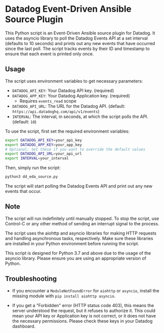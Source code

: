 # Datadog Event-Driven Ansible Source Plugin

This Python script is an Event-Driven Ansible source plugin for Datadog. It uses the asyncio library to poll the Datadog Events API at a set interval (defaults to 10 seconds) and prints out any new events that have occurred since the last poll. The script tracks events by their ID and timestamp to ensure that each event is printed only once.

## Usage

The script uses environment variables to get necessary parameters:

- `DATADOG_API_KEY`: Your Datadog API key. (required)
- `DATADOG_APP_KEY`: Your Datadog Application key. (required)
  - Requires `events_read` scope
- `DATADOG_API_URL`: The URL for the Datadog API. (default: `https://api.datadoghq.com/api/v1/events`)
- `INTERVAL`: The interval, in seconds, at which the script polls the API. (default: `10`)

To use the script, first set the required environment variables:

```bash
export DATADOG_API_KEY=your_api_key
export DATADOG_APP_KEY=your_app_key
# Optional: Set these if you want to override the default values
export DATADOG_API_URL=your_api_url
export INTERVAL=your_interval
```

Then, simply run the script:

```bash
python3 dd_eda_source.py
```

The script will start polling the Datadog Events API and print out any new events that occur.

## Note

The script will run indefinitely until manually stopped. To stop the script, use Control-C or any other method of sending an interrupt signal to the process.

The script uses the aiohttp and asyncio libraries for making HTTP requests and handling asynchronous tasks, respectively. Make sure these libraries are installed in your Python environment before running the script.

This script is designed for Python 3.7 and above due to the usage of the asyncio library. Please ensure you are using an appropriate version of Python.

## Troubleshooting

- If you encounter a `ModuleNotFoundError` for `aiohttp` or `asyncio`, install the missing module with `pip install aiohttp asyncio`.

- If you get a "Forbidden" error (HTTP status code 403), this means the server understood the request, but it refuses to authorize it. This could mean your API key or Application key is not correct, or it does not have the necessary permissions. Please check these keys in your Datadog dashboard.
